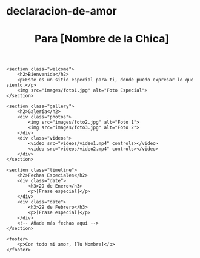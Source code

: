 # declaracion-de-amor
<!DOCTYPE html>
<html lang="es">
<head>
    <meta charset="UTF-8">
    <meta name="viewport" content="width=device-width, initial-scale=1.0">
    <title>Declaración de Amor</title>
    <link rel="stylesheet" href="style.css">
</head>
<body>
    <header>
        <h1>Para [Nombre de la Chica]</h1>
    </header>
    
    <section class="welcome">
        <h2>Bienvenida</h2>
        <p>Este es un sitio especial para ti, donde puedo expresar lo que siento.</p>
        <img src="images/foto1.jpg" alt="Foto Especial">
    </section>

    <section class="gallery">
        <h2>Galería</h2>
        <div class="photos">
            <img src="images/foto2.jpg" alt="Foto 1">
            <img src="images/foto3.jpg" alt="Foto 2">
        </div>
        <div class="videos">
            <video src="videos/video1.mp4" controls></video>
            <video src="videos/video2.mp4" controls></video>
        </div>
    </section>

    <section class="timeline">
        <h2>Fechas Especiales</h2>
        <div class="date">
            <h3>29 de Enero</h3>
            <p>[Frase especial]</p>
        </div>
        <div class="date">
            <h3>29 de Febrero</h3>
            <p>[Frase especial]</p>
        </div>
        <!-- Añade más fechas aquí -->
    </section>

    <footer>
        <p>Con todo mi amor, [Tu Nombre]</p>
    </footer>
</body>
</html>
